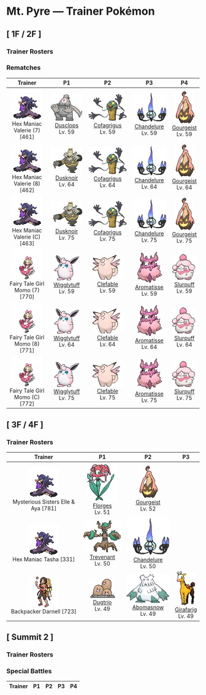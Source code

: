 # Mt. Pyre — Trainer Pokémon

## [ 1F / 2F ]

### Trainer Rosters

### Rematches

| Trainer | P1 | P2 | P3 | P4 |
|:-------:|:--:|:--:|:--:|:--:|
| ![Hex Maniac Valerie (7)](../../assets/trainers/hex_maniac.png "Hex Maniac Valerie (7)")<br>Hex Maniac Valerie (7) [461] | <div class="sprite-cell">![Dusclops](../../assets/sprites/dusclops/front.gif "Dusclops: Dusclops absorbs anything, however large the object may be. This Pokémon hypnotizes its foe by waving its hands in a macabre manner and by bringing its single eye to bear. The hypnotized foe is made to do Dusclops’s bidding.")<br>[Dusclops](../../pokemon/dusclops.md)<br>Lv. 59</div> | <div class="sprite-cell">![Cofagrigus](../../assets/sprites/cofagrigus/front.gif "Cofagrigus: Grave robbers who mistake them for real coffins and get too close end up trapped inside their bodies.")<br>[Cofagrigus](../../pokemon/cofagrigus.md)<br>Lv. 59</div> | <div class="sprite-cell">![Chandelure](../../assets/sprites/chandelure/front.gif "Chandelure: The spirits burned up in its ominous flame lose their way and wander this world forever.")<br>[Chandelure](../../pokemon/chandelure.md)<br>Lv. 59</div> | <div class="sprite-cell">![Gourgeist](../../assets/sprites/gourgeist-average/front.gif "Gourgeist: It enwraps its prey in its hairlike arms. It sings joyfully as it observes the suffering of its prey.")<br>[Gourgeist](../../pokemon/gourgeist-average.md)<br>Lv. 59</div> |
| ![Hex Maniac Valerie (8)](../../assets/trainers/hex_maniac.png "Hex Maniac Valerie (8)")<br>Hex Maniac Valerie (8) [462] | <div class="sprite-cell">![Dusknoir](../../assets/sprites/dusknoir/front.gif "Dusknoir: The antenna on its head captures radio waves from the world of spirits that command it to take people there.")<br>[Dusknoir](../../pokemon/dusknoir.md)<br>Lv. 64</div> | <div class="sprite-cell">![Cofagrigus](../../assets/sprites/cofagrigus/front.gif "Cofagrigus: Grave robbers who mistake them for real coffins and get too close end up trapped inside their bodies.")<br>[Cofagrigus](../../pokemon/cofagrigus.md)<br>Lv. 64</div> | <div class="sprite-cell">![Chandelure](../../assets/sprites/chandelure/front.gif "Chandelure: The spirits burned up in its ominous flame lose their way and wander this world forever.")<br>[Chandelure](../../pokemon/chandelure.md)<br>Lv. 64</div> | <div class="sprite-cell">![Gourgeist](../../assets/sprites/gourgeist-average/front.gif "Gourgeist: It enwraps its prey in its hairlike arms. It sings joyfully as it observes the suffering of its prey.")<br>[Gourgeist](../../pokemon/gourgeist-average.md)<br>Lv. 64</div> |
| ![Hex Maniac Valerie (C)](../../assets/trainers/hex_maniac.png "Hex Maniac Valerie (C)")<br>Hex Maniac Valerie (C) [463] | <div class="sprite-cell">![Dusknoir](../../assets/sprites/dusknoir/front.gif "Dusknoir: The antenna on its head captures radio waves from the world of spirits that command it to take people there.")<br>[Dusknoir](../../pokemon/dusknoir.md)<br>Lv. 75</div> | <div class="sprite-cell">![Cofagrigus](../../assets/sprites/cofagrigus/front.gif "Cofagrigus: Grave robbers who mistake them for real coffins and get too close end up trapped inside their bodies.")<br>[Cofagrigus](../../pokemon/cofagrigus.md)<br>Lv. 75</div> | <div class="sprite-cell">![Chandelure](../../assets/sprites/chandelure/front.gif "Chandelure: The spirits burned up in its ominous flame lose their way and wander this world forever.")<br>[Chandelure](../../pokemon/chandelure.md)<br>Lv. 75</div> | <div class="sprite-cell">![Gourgeist](../../assets/sprites/gourgeist-average/front.gif "Gourgeist: It enwraps its prey in its hairlike arms. It sings joyfully as it observes the suffering of its prey.")<br>[Gourgeist](../../pokemon/gourgeist-average.md)<br>Lv. 75</div> |
| ![Fairy Tale Girl Momo (7)](../../assets/trainers/fairy_tale_girl.png "Fairy Tale Girl Momo (7)")<br>Fairy Tale Girl Momo (7) [770] | <div class="sprite-cell">![Wigglytuff](../../assets/sprites/wigglytuff/front.gif "Wigglytuff: Wigglytuff’s body is very flexible. By inhaling deeply, this Pokémon can inflate itself seemingly without end. Once inflated, Wigglytuff bounces along lightly like a balloon.")<br>[Wigglytuff](../../pokemon/wigglytuff.md)<br>Lv. 59</div> | <div class="sprite-cell">![Clefable](../../assets/sprites/clefable/front.gif "Clefable: Clefable moves by skipping lightly as if it were flying using its wings. Its bouncy step lets it even walk on water. It is known to take strolls on lakes on quiet, moonlit nights.")<br>[Clefable](../../pokemon/clefable.md)<br>Lv. 59</div> | <div class="sprite-cell">![Aromatisse](../../assets/sprites/aromatisse/front.gif "Aromatisse: Its scent is so overpowering that, unless a Trainer happens to really enjoy the smell, he or she will have a hard time walking alongside it.")<br>[Aromatisse](../../pokemon/aromatisse.md)<br>Lv. 59</div> | <div class="sprite-cell">![Slurpuff](../../assets/sprites/slurpuff/front.gif "Slurpuff: Its sense of smell is 100 million times better than a human’s, so even the faintest scent tells it about everything in the area. It’s like it can see with its nose!")<br>[Slurpuff](../../pokemon/slurpuff.md)<br>Lv. 59</div> |
| ![Fairy Tale Girl Momo (8)](../../assets/trainers/fairy_tale_girl.png "Fairy Tale Girl Momo (8)")<br>Fairy Tale Girl Momo (8) [771] | <div class="sprite-cell">![Wigglytuff](../../assets/sprites/wigglytuff/front.gif "Wigglytuff: Wigglytuff’s body is very flexible. By inhaling deeply, this Pokémon can inflate itself seemingly without end. Once inflated, Wigglytuff bounces along lightly like a balloon.")<br>[Wigglytuff](../../pokemon/wigglytuff.md)<br>Lv. 64</div> | <div class="sprite-cell">![Clefable](../../assets/sprites/clefable/front.gif "Clefable: Clefable moves by skipping lightly as if it were flying using its wings. Its bouncy step lets it even walk on water. It is known to take strolls on lakes on quiet, moonlit nights.")<br>[Clefable](../../pokemon/clefable.md)<br>Lv. 64</div> | <div class="sprite-cell">![Aromatisse](../../assets/sprites/aromatisse/front.gif "Aromatisse: Its scent is so overpowering that, unless a Trainer happens to really enjoy the smell, he or she will have a hard time walking alongside it.")<br>[Aromatisse](../../pokemon/aromatisse.md)<br>Lv. 64</div> | <div class="sprite-cell">![Slurpuff](../../assets/sprites/slurpuff/front.gif "Slurpuff: Its sense of smell is 100 million times better than a human’s, so even the faintest scent tells it about everything in the area. It’s like it can see with its nose!")<br>[Slurpuff](../../pokemon/slurpuff.md)<br>Lv. 64</div> |
| ![Fairy Tale Girl Momo (C)](../../assets/trainers/fairy_tale_girl.png "Fairy Tale Girl Momo (C)")<br>Fairy Tale Girl Momo (C) [772] | <div class="sprite-cell">![Wigglytuff](../../assets/sprites/wigglytuff/front.gif "Wigglytuff: Wigglytuff’s body is very flexible. By inhaling deeply, this Pokémon can inflate itself seemingly without end. Once inflated, Wigglytuff bounces along lightly like a balloon.")<br>[Wigglytuff](../../pokemon/wigglytuff.md)<br>Lv. 75</div> | <div class="sprite-cell">![Clefable](../../assets/sprites/clefable/front.gif "Clefable: Clefable moves by skipping lightly as if it were flying using its wings. Its bouncy step lets it even walk on water. It is known to take strolls on lakes on quiet, moonlit nights.")<br>[Clefable](../../pokemon/clefable.md)<br>Lv. 75</div> | <div class="sprite-cell">![Aromatisse](../../assets/sprites/aromatisse/front.gif "Aromatisse: Its scent is so overpowering that, unless a Trainer happens to really enjoy the smell, he or she will have a hard time walking alongside it.")<br>[Aromatisse](../../pokemon/aromatisse.md)<br>Lv. 75</div> | <div class="sprite-cell">![Slurpuff](../../assets/sprites/slurpuff/front.gif "Slurpuff: Its sense of smell is 100 million times better than a human’s, so even the faintest scent tells it about everything in the area. It’s like it can see with its nose!")<br>[Slurpuff](../../pokemon/slurpuff.md)<br>Lv. 75</div> |

## [ 3F / 4F ]

### Trainer Rosters

| Trainer | P1 | P2 | P3 |
|:-------:|:--:|:--:|:--:|
| ![Mysterious Sisters Elle & Aya](../../assets/trainers/mysterious_sisters.png "Mysterious Sisters Elle & Aya")<br>Mysterious Sisters Elle & Aya [781] | <div class="sprite-cell">![Florges](../../assets/sprites/florges/front.gif "Florges: In times long past, governors of castles would invite Florges to create flower gardens to embellish the castle domains.")<br>[Florges](../../pokemon/florges.md)<br>Lv. 51</div> | <div class="sprite-cell">![Gourgeist](../../assets/sprites/gourgeist-average/front.gif "Gourgeist: It enwraps its prey in its hairlike arms. It sings joyfully as it observes the suffering of its prey.")<br>[Gourgeist](../../pokemon/gourgeist-average.md)<br>Lv. 52</div> |
| ![Hex Maniac Tasha](../../assets/trainers/hex_maniac.png "Hex Maniac Tasha")<br>Hex Maniac Tasha [331] | <div class="sprite-cell">![Trevenant](../../assets/sprites/trevenant/front.gif "Trevenant: Using its roots as a nervous system, it controls the trees in the forest. It’s kind to the Pokémon that reside in its body.")<br>[Trevenant](../../pokemon/trevenant.md)<br>Lv. 50</div> | <div class="sprite-cell">![Chandelure](../../assets/sprites/chandelure/front.gif "Chandelure: The spirits burned up in its ominous flame lose their way and wander this world forever.")<br>[Chandelure](../../pokemon/chandelure.md)<br>Lv. 50</div> |
| ![Backpacker Darnell](../../assets/trainers/backpacker.png "Backpacker Darnell")<br>Backpacker Darnell [723] | <div class="sprite-cell">![Dugtrio](../../assets/sprites/dugtrio/front.gif "Dugtrio: Dugtrio are actually triplets that emerged from one body. As a result, each triplet thinks exactly like the other two triplets. They work cooperatively to burrow endlessly.")<br>[Dugtrio](../../pokemon/dugtrio.md)<br>Lv. 49</div> | <div class="sprite-cell">![Abomasnow](../../assets/sprites/abomasnow/front.gif "Abomasnow: It lives a quiet life on mountains that are perpetually covered in snow. It hides itself by whipping up blizzards.")<br>[Abomasnow](../../pokemon/abomasnow.md)<br>Lv. 49</div> | <div class="sprite-cell">![Girafarig](../../assets/sprites/girafarig/front.gif "Girafarig: Girafarig’s rear head contains a tiny brain that is too small for thinking. However, the rear head doesn’t need to sleep, so it can keep watch over its surroundings 24 hours a day.")<br>[Girafarig](../../pokemon/girafarig.md)<br>Lv. 49</div> |

## [ Summit 2 ]

### Trainer Rosters

### Special Battles

| Trainer | P1 | P2 | P3 | P4 |
|:-------:|:--:|:--:|:--:|:--:|

